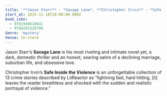 ```yaml
---
title: '**Jason Starr** - *Savage Lane*, **Christopher Irvin** - *Safe Inside the Violence*'
start_at: 2015-11-18T19:00:00.000Z
book_isbn:
  - 9781940610641
  - 9788293326700
Genre: 'mystery'
Venue: In-store
---
```

Jason Starr’s **Savage Lane** is his most riveting and intimate novel yet, a dark, domestic thriller and an honest, searing satire of a declining marriage, suburban life, and obsessive love.

Christopher Irvin’s **Safe Inside the Violence** is an unforgettable collection of 13 crime stories described by LitReactor as “lightning fast, hard hitting, [it] leaves the reader breathless and shocked with the sudden and realistic portrayal of violence.”

